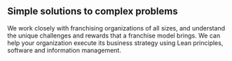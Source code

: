 ## Simple solutions to complex problems 

We work closely with franchising organizations of all sizes, and understand the unique challenges and rewards that a franchise model brings.  We can help your organization execute its business strategy using Lean principles, software and information management.


